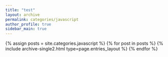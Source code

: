 ```yaml
---
title: "test"
layout: archive
permalink: categories/javascript
author_profile: true
sidebar_main: true
---
```


{% assign posts = site.categories.javascript %}
{% for post in posts %} {% include archive-single2.html type=page.entries_layout %} {% endfor %}


